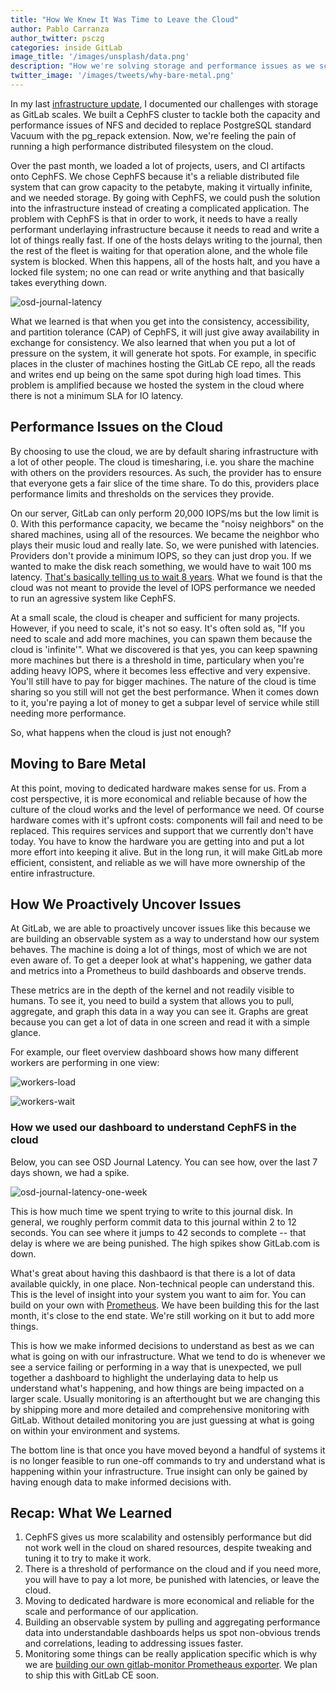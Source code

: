 ```yaml
---
title: "How We Knew It Was Time to Leave the Cloud"
author: Pablo Carranza
author_twitter: psczg
categories: inside GitLab
image_title: '/images/unsplash/data.png'
description: "How we're solving storage and performance issues as we scale."
twitter_image: '/images/tweets/why-bare-metal.png'
---
```


In my last [infrastructure update][infra-post], I documented our challenges with
storage as GitLab scales. We built a CephFS cluster to tackle both the capacity
and performance issues of NFS and decided to replace PostgreSQL standard Vacuum
with the pg_repack extension. Now, we're feeling the pain of running a high
performance distributed filesystem on the cloud.

Over the past month, we loaded a lot of projects, users, and CI artifacts onto
CephFS. We chose CephFS because it's a reliable distributed file system that can
grow capacity to the petabyte, making it virtually infinite, and we needed
storage. By going with CephFS, we could push the solution into the infrastructure
instead of creating a complicated application. The problem with CephFS is that
in order to work, it needs to have a really performant underlaying infrastructure
because it needs to read and write a lot of things really fast.
If one of the hosts delays writing to the journal, then the rest of the fleet is
waiting for that operation alone, and the whole file system is blocked. When this happens,
all of the hosts halt, and you have a locked file system; no one can read or
write anything and that basically takes everything down.

![osd-journal-latency](/images/blogimages/osd-journal-latency.png)

What we learned is that when you get into the consistency, accessibility, and
partition tolerance (CAP) of CephFS, it will just give away availability in
exchange for consistency. We also learned that when you put a lot of pressure on
the system, it will generate hot spots. For example, in specific places in the
cluster of machines hosting the GitLab CE repo, all the reads and
writes end up being on the same spot during high load times. This problem is
amplified because we hosted the system in the cloud where there is not a minimum
SLA for IO latency.

## Performance Issues on the Cloud

By choosing to use the cloud, we are by default sharing infrastructure with a
lot of other people. The cloud is timesharing, i.e. you share the
machine with others on the providers resources. As such, the provider has to
ensure that everyone gets a fair slice of the time share. To do this, providers
place performance limits and thresholds on the services they provide.

On our server, GitLab can only perform 20,000 IOPS/ms but the low limit is 0.
With this performance capacity, we became the "noisy neighbors" on the shared
machines, using all of the resources. We became the neighbor who plays their
music loud and really late. So, we were punished with latencies. Providers don't
provide a minimum IOPS, so they can just drop you. If we wanted to make the disk
reach something, we would have to wait 100 ms latency.
[That's basically telling us to wait 8 years][space-time-article]. What we found
is that the cloud was not meant to provide the level of IOPS performance we needed
to run an agressive system like CephFS.

At a small scale, the cloud is cheaper and sufficient for many projects.
However, if you need to scale, it's not so easy. It's often sold as, "If you
need to scale and add more machines, you can spawn them because the cloud is
'infinite'". What we discovered is that yes, you can keep spawning more
machines but there is a threshold in time, particulary when you're adding heavy
IOPS, where it becomes less effective and very expensive. You'll still have to
pay for bigger machines. The nature of the cloud is time sharing so you still
will not get the best performance. When it comes down to it, you're paying a lot
of money to get a subpar level of service while still needing more performance.

So, what happens when the cloud is just not enough?

## Moving to Bare Metal

At this point, moving to dedicated hardware makes sense for us. From a cost
perspective, it is more economical and reliable because of how the culture of
the cloud works and the level of performance we need. Of course hardware comes
with it's upfront costs: components will fail and need to be replaced. This
requires services and support that we currently don't have today. You have to
know the hardware you are getting into and put a lot more effort into keeping it
alive. But in the long run, it will make GitLab more efficient, consistent,
and reliable as we will have more ownership of the entire infrastructure.

## How We Proactively Uncover Issues

At GitLab, we are able to proactively uncover issues like this because we are
building an observable system as a way to understand how
our system behaves. The machine is doing a lot of things, most of which we are
not even aware of. To get a deeper look at what's happening, we gather data and
metrics into a Prometheus to build dashboards and observe trends.

These metrics are in the depth of the kernel and not readily visible to humans.
To see it, you need to build a system that allows you to pull, aggregate, and
graph this data in a way you can see it. Graphs are great because you can get a
lot of data in one screen and read it with a simple glance.

For example, our fleet overview dashboard shows how many different workers are
performing in one view:

![workers-load](images/blogimages/workers-load.png)

![workers-wait](images/blogimages/workers-wait.png)

### How we used our dashboard to understand CephFS in the cloud


Below, you can see OSD Journal Latency. You can see how, over the last 7 days shown, we had a spike.

![osd-journal-latency-one-week](/images/blogimages/osd-journal-latency-one-week.png)

This is how much time we spent trying to write to this journal disk. In general,
we roughly perform commit data to this journal within 2 to 12 seconds. You can
see where it jumps to 42 seconds to complete -- that delay is where we are being
punished. The high spikes show GitLab.com is down.

What's great about having this dashbaord is that there is a lot of data available
quickly, in one place. Non-technical people can understand this. This is the
level of insight into your system you want to aim for. You can build on your own
with [Prometheus][prometheus]. We have been building this for the last month, it's close to the
end state. We're still working on it but to add more things.

This is how we make informed decisions to understand as best as we can what is
going on with our infrastructure. What we tend to do is whenever we see
a service failing or performing in a way that is unexpected, we pull together a
dashboard to highlight the underlaying data to help us understand what's happening,
and how things are being impacted on a larger scale. Usually monitoring is an afterthought
but we are changing this by shipping more and more detailed and comprehensive
monitoring with GitLab. Without detailed monitoring you are just guessing at
what is going on within your environment and systems.

The bottom line is that once you have moved beyond a handful of systems it is no
longer feasible to run one-off commands to try and understand what is happening
within your infrastructure. True insight can only be gained by having enough
data to make informed decisions with.


## Recap: What We Learned

1. CephFS gives us more scalability and ostensibly performance but did not work well in the cloud on shared resources, despite tweaking and tuning it to try to make it work.
1. There is a threshold of performance on the cloud and if you need more, you will have to pay a lot more, be punished with latencies, or leave the cloud.
1. Moving to dedicated hardware is more economical and reliable for the scale and performance of our application.
1. Building an observable system by pulling and aggregating performance data into understandable dashboards helps us spot non-obvious trends and correlations, leading to addressing issues faster.
1. Monitoring some things can be really application specific which is why we are [building our own gitlab-monitor Prometheaus exporter][prom-exporter]. We plan to ship this with GitLab CE soon.

<!-- identifiers -->

[infra-post]: https://about.gitlab.com/2016/09/26/infrastructure-update/
[prom-exporter]: https://gitlab.com/gitlab-org/omnibus-gitlab/issues/1481
[prometheus]: https://prometheus.io/
[space-time-article]: https://blog.codinghorror.com/the-infinite-space-between-words/
